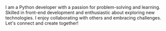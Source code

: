 I am a Python developer with a passion for problem-solving and learning. Skilled in front-end development and enthusiastic about exploring new technologies. I enjoy collaborating with others and embracing challenges. Let's connect and create together!
